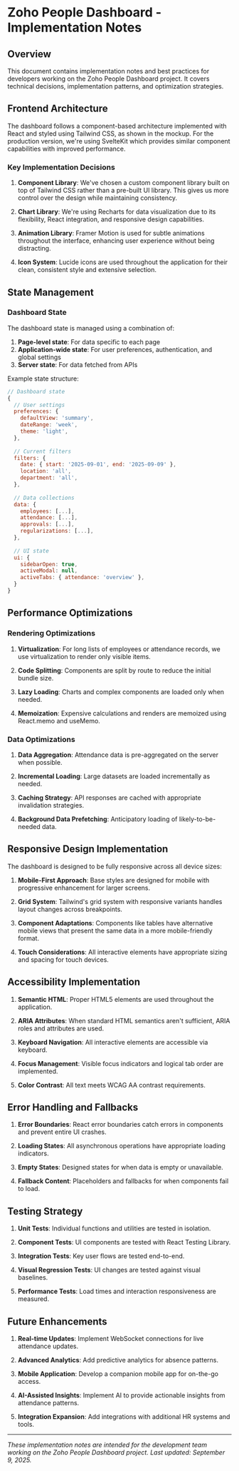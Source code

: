 # Zoho People Dashboard - Implementation Notes

## Overview

This document contains implementation notes and best practices for developers working on the Zoho People Dashboard project. It covers technical decisions, implementation patterns, and optimization strategies.

## Frontend Architecture

The dashboard follows a component-based architecture implemented with React and styled using Tailwind CSS, as shown in the mockup. For the production version, we're using SvelteKit which provides similar component capabilities with improved performance.

### Key Implementation Decisions

1. **Component Library**: We've chosen a custom component library built on top of Tailwind CSS rather than a pre-built UI library. This gives us more control over the design while maintaining consistency.

2. **Chart Library**: We're using Recharts for data visualization due to its flexibility, React integration, and responsive design capabilities.

3. **Animation Library**: Framer Motion is used for subtle animations throughout the interface, enhancing user experience without being distracting.

4. **Icon System**: Lucide icons are used throughout the application for their clean, consistent style and extensive selection.

## State Management

### Dashboard State

The dashboard state is managed using a combination of:

1. **Page-level state**: For data specific to each page
2. **Application-wide state**: For user preferences, authentication, and global settings
3. **Server state**: For data fetched from APIs

Example state structure:

```javascript
// Dashboard state
{
  // User settings
  preferences: {
    defaultView: 'summary',
    dateRange: 'week',
    theme: 'light',
  },
  
  // Current filters
  filters: {
    date: { start: '2025-09-01', end: '2025-09-09' },
    location: 'all',
    department: 'all',
  },
  
  // Data collections
  data: {
    employees: [...],
    attendance: [...],
    approvals: [...],
    regularizations: [...],
  },
  
  // UI state
  ui: {
    sidebarOpen: true,
    activeModal: null,
    activeTabs: { attendance: 'overview' },
  }
}
```

## Performance Optimizations

### Rendering Optimizations

1. **Virtualization**: For long lists of employees or attendance records, we use virtualization to render only visible items.

2. **Code Splitting**: Components are split by route to reduce the initial bundle size.

3. **Lazy Loading**: Charts and complex components are loaded only when needed.

4. **Memoization**: Expensive calculations and renders are memoized using React.memo and useMemo.

### Data Optimizations

1. **Data Aggregation**: Attendance data is pre-aggregated on the server when possible.

2. **Incremental Loading**: Large datasets are loaded incrementally as needed.

3. **Caching Strategy**: API responses are cached with appropriate invalidation strategies.

4. **Background Data Prefetching**: Anticipatory loading of likely-to-be-needed data.

## Responsive Design Implementation

The dashboard is designed to be fully responsive across all device sizes:

1. **Mobile-First Approach**: Base styles are designed for mobile with progressive enhancement for larger screens.

2. **Grid System**: Tailwind's grid system with responsive variants handles layout changes across breakpoints.

3. **Component Adaptations**: Components like tables have alternative mobile views that present the same data in a more mobile-friendly format.

4. **Touch Considerations**: All interactive elements have appropriate sizing and spacing for touch devices.

## Accessibility Implementation

1. **Semantic HTML**: Proper HTML5 elements are used throughout the application.

2. **ARIA Attributes**: When standard HTML semantics aren't sufficient, ARIA roles and attributes are used.

3. **Keyboard Navigation**: All interactive elements are accessible via keyboard.

4. **Focus Management**: Visible focus indicators and logical tab order are implemented.

5. **Color Contrast**: All text meets WCAG AA contrast requirements.

## Error Handling and Fallbacks

1. **Error Boundaries**: React error boundaries catch errors in components and prevent entire UI crashes.

2. **Loading States**: All asynchronous operations have appropriate loading indicators.

3. **Empty States**: Designed states for when data is empty or unavailable.

4. **Fallback Content**: Placeholders and fallbacks for when components fail to load.

## Testing Strategy

1. **Unit Tests**: Individual functions and utilities are tested in isolation.

2. **Component Tests**: UI components are tested with React Testing Library.

3. **Integration Tests**: Key user flows are tested end-to-end.

4. **Visual Regression Tests**: UI changes are tested against visual baselines.

5. **Performance Tests**: Load times and interaction responsiveness are measured.

## Future Enhancements

1. **Real-time Updates**: Implement WebSocket connections for live attendance updates.

2. **Advanced Analytics**: Add predictive analytics for absence patterns.

3. **Mobile Application**: Develop a companion mobile app for on-the-go access.

4. **AI-Assisted Insights**: Implement AI to provide actionable insights from attendance patterns.

5. **Integration Expansion**: Add integrations with additional HR systems and tools.

---

*These implementation notes are intended for the development team working on the Zoho People Dashboard project. Last updated: September 9, 2025.*
